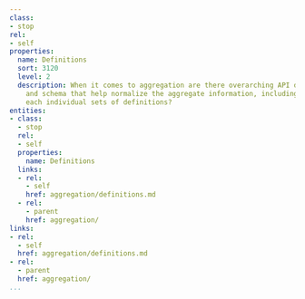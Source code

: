 ```yaml
---
class:
- stop
rel:
- self
properties:
  name: Definitions
  sort: 3120
  level: 2
  description: When it comes to aggregation are there overarching API definitions
    and schema that help normalize the aggregate information, including mappings to
    each individual sets of definitions?
entities:
- class:
  - stop
  rel:
  - self
  properties:
    name: Definitions
  links:
  - rel:
    - self
    href: aggregation/definitions.md
  - rel:
    - parent
    href: aggregation/
links:
- rel:
  - self
  href: aggregation/definitions.md
- rel:
  - parent
  href: aggregation/
...
```

